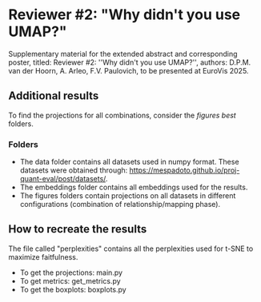 # Reviewer #2: "Why didn't you use UMAP?"
Supplementary material for the extended abstract and corresponding poster, titled: Reviewer #2: ''Why didn't you use UMAP?'', authors: D.P.M. van der Hoorn, A. Arleo, F.V. Paulovich, to be presented at EuroVis 2025.

## Additional results
To find the projections for all combinations, consider the _figures best_ folders. 

### Folders
- The data folder contains all datasets used in numpy format. These datasets were obtained through: https://mespadoto.github.io/proj-quant-eval/post/datasets/.
- The embeddings folder contains all embeddings used for the results.
- The figures folders contain projections on all datasets in different configurations (combination of relationship/mapping phase).

## How to recreate the results
The file called "perplexities" contains all the perplexities used for t-SNE to maximize faitfulness. 
- To get the projections: main.py
- To get metrics: get_metrics.py
- To get the boxplots: boxplots.py
